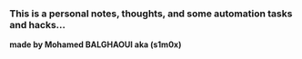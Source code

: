 ### This is a personal notes, thoughts, and some automation tasks and hacks...
**made by Mohamed BALGHAOUI aka (s1m0x)**
